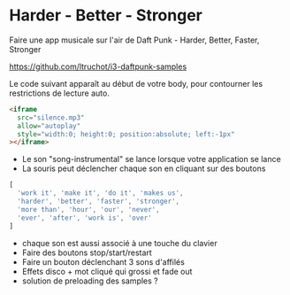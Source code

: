 # Harder - Better - Stronger

Faire une app musicale sur l'air de Daft Punk - Harder, Better, Faster, Stronger

https://github.com/ltruchot/i3-daftpunk-samples

Le code suivant apparaît au début de votre body, pour contourner les restrictions de lecture auto.

```html
<iframe
  src="silence.mp3"
  allow="autoplay"
  style="width:0; height:0; position:absolute; left:-1px"
></iframe>
```

- Le son "song-instrumental" se lance lorsque votre application se lance
- La souris peut déclencher chaque son en cliquant sur des boutons
```javascript
[
  'work it', 'make it', 'do it', 'makes us',
  'harder', 'better', 'faster', 'stronger',
  'more than', 'hour', 'our', 'never',
  'ever', 'after', 'work is', 'over'
]
```

- chaque son est aussi associé à une touche du clavier
- Faire des boutons stop/start/restart
- Faire un bouton déclenchant 3 sons d'affilés
- Effets disco + mot cliqué qui grossi et fade out
- solution de preloading des samples ?